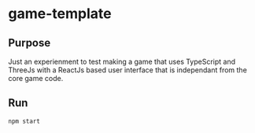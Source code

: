 # game-template

## Purpose
Just an experienment to test making a game that uses TypeScript and ThreeJs with a ReactJs based user interface that is independant from the core game code.

## Run
```
npm start
```
